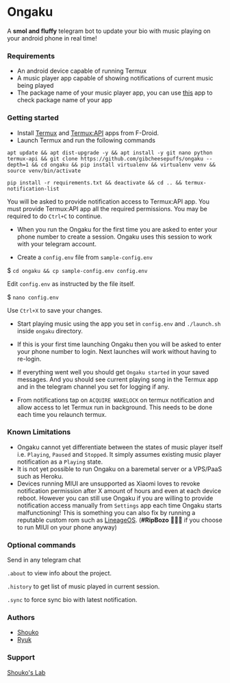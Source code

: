 # Ongaku

A **smol and fluffy** telegram bot to update your bio with music playing on your android phone in real time!

### Requirements

* An android device capable of running Termux
* A music player app capable of showing notifications of current music being played
* The package name of your music player app, you can use [this](https://f-droid.org/en/packages/com.oF2pks.applicationsinfo/) app to check package name of your app

### Getting started

* Install [Termux](https://f-droid.org/en/packages/com.termux/) and [Termux:API](https://f-droid.org/en/packages/com.termux.api/) apps from F-Droid.
* Launch Termux and run the following commands

```
apt update && apt dist-upgrade -y && apt install -y git nano python termux-api && git clone https://github.com/gibcheesepuffs/ongaku --depth=1 && cd ongaku && pip install virtualenv && virtualenv venv && source venv/bin/activate
```

```
pip install -r requirements.txt && deactivate && cd .. && termux-notification-list
```

You will be asked to provide notification access to Termux:API app. You must provide Termux:API app all the required permissions. You may be required to do `Ctrl+C` to continue.

* When you run the Ongaku for the first time you are asked to enter your phone number to create a session. Ongaku uses this session to work with your telegram account.

* Create a `config.env` file from `sample-config.env`

$ `cd ongaku && cp sample-config.env config.env`

Edit `config.env` as instructed by the file itself.

$ `nano config.env`

Use `Ctrl+X` to save your changes.

* Start playing music using the app you set in `config.env` and `./launch.sh` inside `ongaku` directory.

* If this is your first time launching Ongaku then you will be asked to enter your phone number to login. Next launches will work without having to re-login.

* If everything went well you should get `Ongaku started` in your saved messages. And you should see current playing song in the Termux app and in the telegram channel you set for logging if any.

* From notifications tap on `ACQUIRE WAKELOCK` on termux notification and allow access to let Termux run in background. This needs to be done each time you  relaunch termux.

### Known Limitations

* Ongaku cannot yet differentiate between the states of music player itself i.e. `Playing`, `Paused` and `Stopped`. It simply assumes existing music player notification as a `Playing` state.
* It is not yet possible to run Ongaku on a baremetal server or a VPS/PaaS such as Heroku.
* Devices running MIUI are unsupported as Xiaomi loves to revoke notification permission after X amount of hours and even at each device reboot. However you can still use Ongaku if you are willing to provide notification access manually from `Settings` app each time Ongaku starts malfunctioning! This is something you can also fix by running a reputable custom rom such as [LineageOS](https://lineageos.org/). (**#RipBozo** 💯🤣🤣 if you choose to run MIUI on your phone anyway)

### Optional commands
Send in any telegram chat

`.about` to view info about the project.

`.history` to get list of music played in current session.

`.sync` to force sync bio with latest notification.

### Authors
* [Shouko](https://github.com/gibcheesepuffs)
* [Ryuk](https://github.com/anonymousx97)

### Support
[Shouko's Lab](https://t.me/shoukolab)
